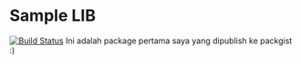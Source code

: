 Sample LIB
=====================

[![Build Status](https://travis-ci.com/efhal/sample-lib.svg?branch=master)](https://travis-ci.com/efhal/sample-lib)
Ini adalah package pertama saya yang dipublish ke packgist :)